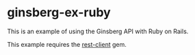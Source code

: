 ginsberg-ex-ruby
================

This is an example of using the Ginsberg API with Ruby on Rails.

This example requires the <a href="https://github.com/rest-client/rest-client">rest-client</a> gem.

